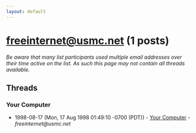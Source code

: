 ```yaml
---
layout: default
---
```


# freeinternet@usmc.net (1 posts)

_Be aware that many list participants used multiple email addresses over their time active on the list. As such this page may not contain all threads available._

## Threads

### Your Computer
+ 1998-08-17 (Mon, 17 Aug 1998 01:49:10 -0700 (PDT)) - [Your Computer](/archive/1998/08/134cb645e531d2d1a08e87d43ff9ce730b4c4bfb9deee6b41ad8e5e42414b4d8) - _freeinternet@usmc.net_

